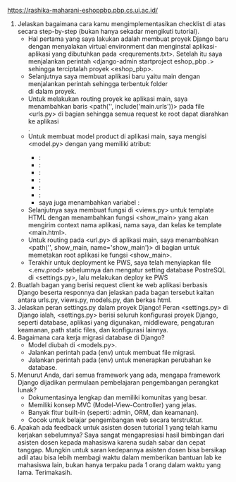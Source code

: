 https://rashika-maharani-eshoppbp.pbp.cs.ui.ac.id/

1. Jelaskan bagaimana cara kamu mengimplementasikan checklist di atas secara step-by-step (bukan hanya sekadar mengikuti tutorial).
    - Hal pertama yang saya lakukan adalah membuat proyek Django baru dengan menyalakan virtual environment dan menginstal aplikasi-aplikasi yang dibutuhkan pada <requrements.txt>. Setelah itu saya menjalankan perintah <django-admin startproject eshop_pbp .> sehingga terciptalah proyek <eshop_pbp>.
    - Selanjutnya saya membuat aplikasi baru yaitu main dengan menjalankan perintah <py manage.py startapp main> sehingga terbentuk folder <main> di dalam proyek.
    - Untuk melakukan routing proyek ke aplikasi main, saya menambahkan baris <path('', include('main.urls'))> pada file <urls.py> di bagian <urlpatterns> sehingga semua request ke root dapat diarahkan ke aplikasi <main>.
    - Untuk membuat model product di aplikasi main, saya mengisi <model.py> dengan <product> yang memiliki atribut:
        - <name>:<CharField>
        - <price>:<IntegerField>
        - <descriptiom>:<TextField>
        - <thumbnail>:<UrlField>
        - <cetgory>:<CharField>
        - <isFeatured>:<BooleanField>
        - saya juga menambahkan variabel <stock>:<PositiveIntegerField>
    - Selanjutnya saya membuat fungsi di <views.py> untuk template HTML dengan menambahkan fungsi <show_main> yang akan mengirim context nama aplikasi, nama saya, dan kelas ke template <main.html>.
    - Untuk routing pada <url.py> di aplikasi main, saya menambahkan <path('', show_main, name='show_main')> di bagian <urlpatterns> untuk memetakan root aplikasi ke fungsi <show_main>.
    - Terakhir untuk deployment ke PWS, saya telah menyiapkan file <.env.prod> sebelumnya dan mengatur setting database PostreSQL di <settings.py>, lalu melakukan deploy ke PWS
2. Buatlah bagan yang berisi request client ke web aplikasi berbasis Django beserta responnya dan jelaskan pada bagan tersebut kaitan antara urls.py, views.py, models.py, dan berkas html.
3. Jelaskan peran settings.py dalam proyek Django!
    Peran <settings.py> di Django ialah, <settings.py> berisi seluruh konfigurasi proyek Django, seperti database, aplikasi yang digunakan, middleware, pengaturan keamanan, path static files, dan konfigurasi lainnya.
4. Bagaimana cara kerja migrasi database di Django?
    - Model diubah di <models.py>.
    - Jalankan perintah <py manage.py makemigrations> pada (env) untuk membuat file migrasi.
    - Jalankan perintah <py manage.py migrate> pada (env) untuk menerapkan perubahan ke database.
5. Menurut Anda, dari semua framework yang ada, mengapa framework Django dijadikan permulaan pembelajaran pengembangan perangkat lunak?
    - Dokumentasinya lengkap dan memiliki komunitas yang besar.
    - Memiliki konsep MVC (Model-View-Controller) yang jelas.
    - Banyak fitur built-in (seperti: admin, ORM, dan keamanan).
    - Cocok untuk belajar pengembangan web secara terstruktur.
6. Apakah ada feedback untuk asisten dosen tutorial 1 yang telah kamu kerjakan sebelumnya?
    Saya sangat mengapresiasi hasil bimbingan dari asisten dosen kepada mahasiswa karena sudah sabar dan cepat tanggap. Mungkin untuk saran kedepannya asisten dosen bisa bersikap adil atau bisa lebih membagi waktu dalam memberikan bantuan lab ke mahasiswa lain, bukan hanya terpaku pada 1 orang dalam waktu yang lama. Terimakasih.